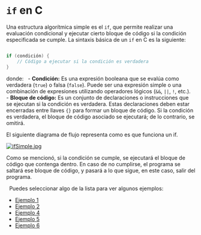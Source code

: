 # `if` en C

Una estructura algorítmica simple es el `if`, que permite realizar una evaluación condicional y ejecutar cierto bloque de código si la condición especificada se cumple. La sintaxis básica de un `if` en C es la siguiente:

```c

if (condición) {
    // Código a ejecutar si la condición es verdadera
}

```

donde: 
  - **Condición:** Es una expresión booleana que se evalúa como verdadera (`true`) o falsa (`false`). Puede ser una expresión simple o una combinación de expresiones utilizando operadores lógicos (`&&`, `||`, `!`, etc.).
  - **Bloque de código:** Es un conjunto de declaraciones o instrucciones que se ejecutan si la condición es verdadera. Estas declaraciones deben estar encerradas entre llaves `{}` para formar un bloque de código. Si la condición es verdadera, el bloque de código asociado se ejecutará; de lo contrario, se omitirá.

El siguiente diagrama de flujo representa como es que funciona un if.

[![ifSimple.jpg](https://i.postimg.cc/d1hPztDS/ifSimple.jpg)](https://postimg.cc/MMJFBw7y)

Como se mencionó, si la condición se cumple, se ejecutará el bloque de código que contenga dentro. En caso de no cumplirse, el programa se saltará ese bloque de código, y pasará a lo que sigue, en este caso, salir del programa.

  Puedes seleccionar algo de la lista para ver algunos ejemplos: 

- [Ejemplo 1](ejem1.c)
- [Ejemplo 2](ejem2.c)
- [Ejemplo 4](ejem3.c)
- [Ejemplo 5](ejem4.c)
- [Ejemplo 6](ejem5.c)